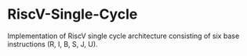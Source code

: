 # RiscV-Single-Cycle
Implementation of RiscV single cycle architecture consisting of six base instructions (R, I, B, S, J, U). 
